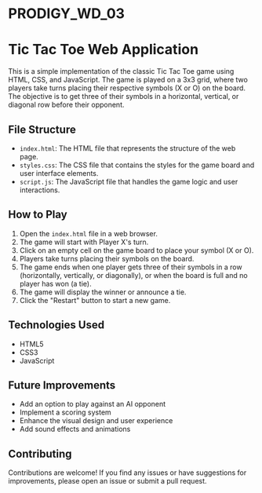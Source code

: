 # PRODIGY_WD_03
# Tic Tac Toe Web Application

This is a simple implementation of the classic Tic Tac Toe game using HTML, CSS, and JavaScript. The game is played on a 3x3 grid, where two players take turns placing their respective symbols (X or O) on the board. The objective is to get three of their symbols in a horizontal, vertical, or diagonal row before their opponent.

## File Structure

- `index.html`: The HTML file that represents the structure of the web page.
- `styles.css`: The CSS file that contains the styles for the game board and user interface elements.
- `script.js`: The JavaScript file that handles the game logic and user interactions.

## How to Play

1. Open the `index.html` file in a web browser.
2. The game will start with Player X's turn.
3. Click on an empty cell on the game board to place your symbol (X or O).
4. Players take turns placing their symbols on the board.
5. The game ends when one player gets three of their symbols in a row (horizontally, vertically, or diagonally), or when the board is full and no player has won (a tie).
6. The game will display the winner or announce a tie.
7. Click the "Restart" button to start a new game.

## Technologies Used

- HTML5
- CSS3
- JavaScript

## Future Improvements

- Add an option to play against an AI opponent
- Implement a scoring system
- Enhance the visual design and user experience
- Add sound effects and animations

## Contributing

Contributions are welcome! If you find any issues or have suggestions for improvements, please open an issue or submit a pull request.